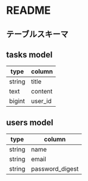 # README

## テーブルスキーマ
## tasks model
|type	 |column |
|------|-------|
|string|title  |
|text	 |content|
|bigint|user_id|
## users model
|type	 |column         |
|------|---------------|
|string|name           |
|string|email          |
|string|password_digest|
